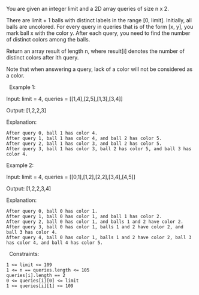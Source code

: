 You are given an integer limit and a 2D array queries of size n x 2.

There are limit + 1 balls with distinct labels in the range [0, limit]. Initially, all balls are uncolored. For every query in queries that is of the form [x, y], you mark ball x with the color y. After each query, you need to find the number of distinct colors among the balls.

Return an array result of length n, where result[i] denotes the number of distinct colors after ith query.

Note that when answering a query, lack of a color will not be considered as a color.

 
Example 1:


Input: limit = 4, queries = [[1,4],[2,5],[1,3],[3,4]]

Output: [1,2,2,3]

Explanation:




	After query 0, ball 1 has color 4.
	After query 1, ball 1 has color 4, and ball 2 has color 5.
	After query 2, ball 1 has color 3, and ball 2 has color 5.
	After query 3, ball 1 has color 3, ball 2 has color 5, and ball 3 has color 4.



Example 2:


Input: limit = 4, queries = [[0,1],[1,2],[2,2],[3,4],[4,5]]

Output: [1,2,2,3,4]

Explanation:




	After query 0, ball 0 has color 1.
	After query 1, ball 0 has color 1, and ball 1 has color 2.
	After query 2, ball 0 has color 1, and balls 1 and 2 have color 2.
	After query 3, ball 0 has color 1, balls 1 and 2 have color 2, and ball 3 has color 4.
	After query 4, ball 0 has color 1, balls 1 and 2 have color 2, ball 3 has color 4, and ball 4 has color 5.



 
Constraints:


	1 <= limit <= 109
	1 <= n == queries.length <= 105
	queries[i].length == 2
	0 <= queries[i][0] <= limit
	1 <= queries[i][1] <= 109


